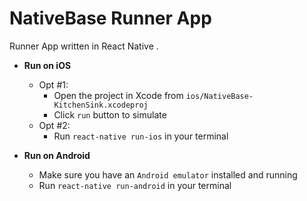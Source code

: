 # NativeBase Runner App 
Runner App written in React Native .

*	**Run on iOS**
	*	Opt #1:
		*	Open the project in Xcode from `ios/NativeBase-KitchenSink.xcodeproj`
		*	Click `run` button to simulate
	*	Opt #2:
		*	Run `react-native run-ios` in your terminal


*	**Run on Android**
	*	Make sure you have an `Android emulator` installed and running
	*	Run `react-native run-android` in your terminal
